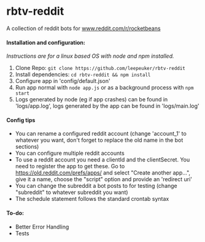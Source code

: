 # rbtv-reddit
A collection of reddit bots for www.reddit.com/r/rocketbeans

#### Installation and configuration:
*Instructions are for a linux based OS with node and npm installed.*

1. Clone Repo: `git clone https://github.com/leepeuker/rbtv-reddit`
2. Install dependencies:  `cd rbtv-reddit && npm install`
3. Configure app in 'config/default.json'
4. Run app normal with `node app.js` or as a background process with `npm start`
5. Logs generated by node (eg if app crashes) can be found in 'logs/app.log', logs generated by the app can be found in 'logs/main.log'

#### Config tips
- You can rename a configured reddit account (change 'account_1' to whatever you want, don't forget to replace the old name in the bot sections) 
- You can configure multiple reddit accounts
- To use a reddit account you need a clientId and the clientSecret. You need to register the app to get these. Go to https://old.reddit.com/prefs/apps/ and select "Create another app...", give it a name, choose the "script" option and provide an 'redirect uri'
- You can change the subreddit a bot posts to for testing (change "subreddit" to whatever subreddit you want)
- The schedule statement follows the standard crontab syntax

#### To-do:
- Better Error Handling
- Tests
